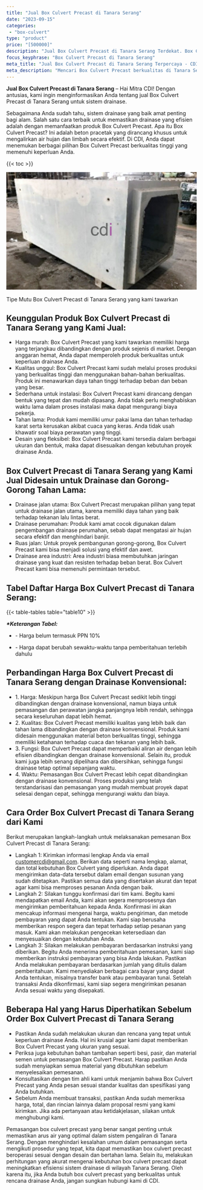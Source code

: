 ```yaml
---
title: "Jual Box Culvert Precast di Tanara Serang"
date: "2023-09-15"
categories:
 - "box-culvert"
type: "product"
price: "[500000]"
description: "Jual Box Culvert Precast di Tanara Serang Terdekat. Box Culvert Precast ini menjadi solusi utama dalam proyek pembangunan sebagai bahan infrastruktur yang kuat dan unggul. Segera dapatkan informasi detail."
focus_keyphrase: "Box Culvert Precast di Tanara Serang"
meta_title: "Jual Box Culvert Precast di Tanara Serang Terpercaya - CDI"
meta_description: "Mencari Box Culvert Precast berkualitas di Tanara Serang? Layanan profesional kami siap membantu dengan solusi terbaik. Segera hubungi kami."
---
```


**Jual Box Culvert Precast di Tanara Serang** – Hai Mitra CDI! Dengan antusias, kami ingin menginformasikan Anda tentang jual Box Culvert Precast di Tanara Serang untuk sistem drainase.

Sebagaimana Anda sudah tahu, sistem drainase yang baik amat penting bagi alam. Salah satu cara terbaik untuk memastikan drainase yang efisien adalah dengan memanfaatkan produk Box Culvert Precast. Apa itu Box Culvert Precast? Ini adalah beton pracetak yang dirancang khusus untuk mengalirkan air hujan dan limbah secara efektif. Di CDI, Anda dapat menemukan berbagai pilihan Box Culvert Precast berkualitas tinggi yang memenuhi keperluan Anda.

{{< toc >}}

![Jual Box Culvert Precast di Tanara Serang](/images/box-culvert/box-culvert-08.jpg)

Tipe Mutu Box Culvert Precast di Tanara Serang yang kami tawarkan 

## Keunggulan Produk Box Culvert Precast di Tanara Serang yang Kami Jual:

*   Harga murah: Box Culvert Precast yang kami tawarkan memiliki harga yang terjangkau dibandingkan dengan produk sejenis di market. Dengan anggaran hemat, Anda dapat memperoleh produk berkualitas untuk keperluan drainase Anda.
*   Kualitas unggul: Box Culvert Precast kami sudah melalui proses produksi yang berkualitas tinggi dan menggunakan bahan-bahan berkualitas. Produk ini menawarkan daya tahan tinggi terhadap beban dan beban yang besar.
*   Sederhana untuk instalasi: Box Culvert Precast kami dirancang dengan bentuk yang tepat dan mudah dipasang. Anda tidak perlu menghabiskan waktu lama dalam proses instalasi maka dapat mengurangi biaya pekerja.
*   Tahan lama: Produk kami memiliki umur pakai lama dan tahan terhadap karat serta kerusakan akibat cuaca yang keras. Anda tidak usah khawatir soal biaya perawatan yang tinggi.
*   Desain yang fleksibel: Box Culvert Precast kami tersedia dalam berbagai ukuran dan bentuk, maka dapat disesuaikan dengan kebutuhan proyek drainase Anda.

## Box Culvert Precast di Tanara Serang yang Kami Jual Didesain untuk Drainase dan Gorong-Gorong Tahan Lama:

*   Drainase jalan utama: Box Culvert Precast merupakan pilihan yang tepat untuk drainase jalan utama, karena memiliki daya tahan yang baik terhadap tekanan lalu lintas berat.
*   Drainase perumahan: Produk kami amat cocok digunakan dalam pengembangan drainase perumahan, sebab dapat mengatasi air hujan secara efektif dan menghindari banjir.
*   Ruas jalan: Untuk proyek pembangunan gorong-gorong, Box Culvert Precast kami bisa menjadi solusi yang efektif dan awet.
*   Drainase area industri: Area industri biasa membutuhkan jaringan drainase yang kuat dan resisten terhadap beban berat. Box Culvert Precast kami bisa memenuhi permintaan tersebut.

## Tabel Daftar Harga Box Culvert Precast di Tanara Serang:

{{< table-tables table="table10" >}}

**_\*Keterangan Tabel:_**

*   \- Harga belum termasuk PPN 10%

*   \- Harga dapat berubah sewaktu-waktu tanpa pemberitahuan terlebih dahulu

## Perbandingan Harga Box Culvert Precast di Tanara Serang dengan Drainase Konvensional:

*   1\. Harga: Meskipun harga Box Culvert Precast sedikit lebih tinggi dibandingkan dengan drainase konvensional, namun biaya untuk pemasangan dan perawatan jangka panjangnya lebih rendah, sehingga secara keseluruhan dapat lebih hemat.
*   2\. Kualitas: Box Culvert Precast memiliki kualitas yang lebih baik dan tahan lama dibandingkan dengan drainase konvensional. Produk kami didesain menggunakan material beton berkualitas tinggi, sehingga memiliki ketahanan terhadap cuaca dan tekanan yang lebih baik.
*   3\. Fungsi: Box Culvert Precast dapat memperbaiki aliran air dengan lebih efisien dibandingkan dengan drainase konvensional. Selain itu, produk kami juga lebih senang dipelihara dan dibersihkan, sehingga fungsi drainase tetap optimal sepanjang waktu.
*   4\. Waktu: Pemasangan Box Culvert Precast lebih cepat dibandingkan dengan drainase konvensional. Proses produksi yang telah terstandarisasi dan pemasangan yang mudah membuat proyek dapat selesai dengan cepat, sehingga mengurangi waktu dan biaya.

## Cara Order Box Culvert Precast di Tanara Serang dari Kami

Berikut merupakan langkah-langkah untuk melaksanakan pemesanan Box Culvert Precast di Tanara Serang:

*   Langkah 1: Kirimkan informasi lengkap Anda via email customercdi@gmail.com. Berikan data seperti nama lengkap, alamat, dan total kebutuhan Box Culvert yang diperlukan.
Anda dapat mengirimkan data-data tersebut dalam email dengan susunan yang sudah ditetapkan. Pastikan semua data yang disertakan akurat dan tepat agar kami bisa memproses pesanan Anda dengan baik.
*   Langkah 2: Silakan tunggu konfirmasi dari tim kami. Begitu kami mendapatkan email Anda, kami akan segera memprosesnya dan mengirimkan pemberitahuan kepada Anda. Konfirmasi ini akan mencakup informasi mengenai harga, waktu pengiriman, dan metode pembayaran yang dapat Anda tentukan.
Kami siap berusaha memberikan respon segera dan tepat terhadap setiap pesanan yang masuk. Kami akan melakukan pengecekan ketersediaan dan menyesuaikan dengan kebutuhan Anda.
*   Langkah 3: Silakan melakukan pembayaran berdasarkan instruksi yang diberikan. Begitu Anda menerima pemberitahuan pemesanan, kami siap memberikan instruksi pembayaran yang bisa Anda lakukan. Pastikan Anda melakukan pembayaran berdasarkan jumlah yang ditulis dalam pemberitahuan.
Kami menyediakan berbagai cara bayar yang dapat Anda tentukan, misalnya transfer bank atau pembayaran tunai. Setelah transaksi Anda dikonfirmasi, kami siap segera mengirimkan pesanan Anda sesuai waktu yang disepakati.

## Beberapa Hal yang Harus Diperhatikan Sebelum Order Box Culvert Precast di Tanara Serang

*   Pastikan Anda sudah melakukan ukuran dan rencana yang tepat untuk keperluan drainase Anda. Hal ini krusial agar kami dapat memberikan Box Culvert Precast yang ukuran yang sesuai.
*   Periksa juga kebutuhan bahan tambahan seperti besi, pasir, dan material semen untuk pemasangan Box Culvert Precast. Harap pastikan Anda sudah menyiapkan semua material yang dibutuhkan sebelum menyelesaikan pemesanan.
*   Konsultasikan dengan tim ahli kami untuk menjamin bahwa Box Culvert Precast yang Anda pesan sesuai standar kualitas dan spesifikasi yang Anda butuhkan.
*   Sebelum Anda membuat transaksi, pastikan Anda sudah memeriksa harga, total, dan rincian lainnya dalam proposal resmi yang kami kirimkan. Jika ada pertanyaan atau ketidakjelasan, silakan untuk menghubungi kami.

Pemasangan box culvert precast yang benar sangat penting untuk memastikan arus air yang optimal dalam sistem pengaliran di Tanara Serang. Dengan menghindari kesalahan umum dalam pemasangan serta mengikuti prosedur yang tepat, kita dapat memastikan box culvert precast beroperasi sesuai dengan desain dan bertahan lama. Selain itu, melakukan perhitungan yang akurat mengenai kebutuhan box culvert precast dapat meningkatkan efisiensi sistem drainase di wilayah Tanara Serang. Oleh karena itu, jika Anda butuh box culvert precast yang berkualitas untuk rencana drainase Anda, jangan sungkan hubungi kami di CDI.